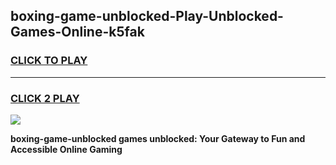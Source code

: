 
## boxing-game-unblocked-Play-Unblocked-Games-Online-k5fak
<h3>
<a href="https://premium76.site?title=boxing-game-unblocked&ref=24A">CLICK TO PLAY</a></h3>
<hr>

<h3>
<a href="https://premium76.site?title=boxing-game-unblocked&ref=24A">CLICK 2 PLAY</a>
  
</h3>

<a href="https://premium76.site?title=boxing-game-unblocked&ref=24A"><img src="https://clearcache.store/games.png"></a>


**boxing-game-unblocked games unblocked: Your Gateway to Fun and Accessible Online Gaming**
